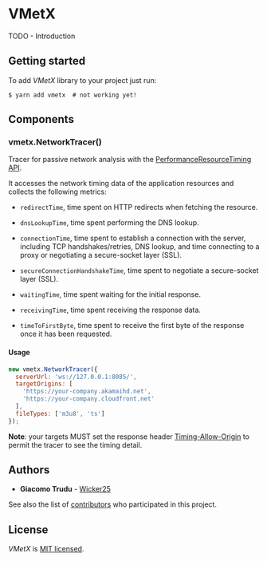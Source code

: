
# VMetX

TODO - Introduction

## Getting started

To add _VMetX_ library to your project just run:

```
$ yarn add vmetx  # not working yet!
```

## Components

### vmetx.NetworkTracer()

Tracer for passive network analysis with the
[PerformanceResourceTiming API](https://developer.mozilla.org/en-US/docs/Web/API/PerformanceResourceTiming).

It accesses the network timing data of the application resources and collects
the following metrics:

- `redirectTime`, time spent on HTTP redirects when fetching the resource.

- `dnsLookupTime`, time spent performing the DNS lookup.

- `connectionTime`, time spent to establish a connection with the server,
including TCP handshakes/retries, DNS lookup, and time connecting to a proxy or
negotiating a secure-socket layer (SSL).

- `secureConnectionHandshakeTime`, time spent to negotiate a secure-socket layer
(SSL).

- `waitingTime`, time spent waiting for the initial response.

- `receivingTime`, time spent receiving the response data.

- `timeToFirstByte`, time spent to receive the first byte of the response once
it has been requested.

#### Usage
```js
new vmetx.NetworkTracer({
  serverUrl: 'ws://127.0.0.1:8085/',
  targetOrigins: [
    'https://your-company.akamaihd.net',
    'https://your-company.cloudfront.net'
  ],
  fileTypes: ['m3u8', 'ts']
});
```

**Note**: your targets MUST set the response header
[Timing-Allow-Origin](https://developer.mozilla.org/en-US/docs/Web/HTTP/Headers/Timing-Allow-Origin)
to permit the tracer to see the timing detail.

## Authors

- **Giacomo Trudu** - [Wicker25](https://github.com/Wicker25)

See also the list of
[contributors](https://github.com/wicker25/vmetx/graphs/contributors) who
participated in this project.

## License

_VMetX_ is [MIT licensed](https://github.com/wicker25/vmetx/blob/master/LICENSE).

